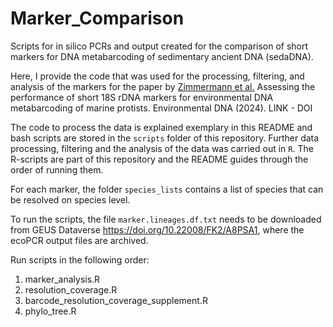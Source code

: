 # Marker_Comparison

Scripts for in silico PCRs and output created for the comparison of short markers for DNA metabarcoding of sedimentary ancient DNA (sedaDNA).

Here, I provide the code that was used for the processing, filtering, and analysis of the markers for the paper by [Zimmermann et al.](https://) Assessing the performance of short 18S rDNA markers for environmental DNA metabarcoding of marine protists. Environmental DNA (2024). LINK - DOI

The code to process the data is explained exemplary in this README and bash scripts are stored in the `scripts` folder of this repository. Further data processing, filtering and the analysis of the data was carried out in `R`. The R-scripts are part of this repository and the README guides through the order of running them.

For each marker, the folder `species_lists` contains a list of species that can be resolved on species level. 

To run the scripts, the file `marker.lineages.df.txt` needs to be downloaded from GEUS Dataverse https://doi.org/10.22008/FK2/A8PSA1, where the ecoPCR output files are archived.


Run scripts in the following order:
1. marker_analysis.R
2. resolution_coverage.R
3. barcode_resolution_coverage_supplement.R 
4. phylo_tree.R

